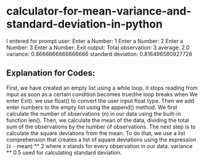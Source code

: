 # calculator-for-mean-variance-and-standard-deviation-in-python
I entered for prompt user:
Enter a Number: 1
Enter a Number: 2
Enter a Number: 3
Enter a Number: Exit
output:
Total observation: 3
average: 2.0
variance: 0.6666666666666666
standard deviation: 0.816496580927726
## Explanation for Codes:
First, we have created an empty list using a while loop, it stops reading from input as soon as a certain condition becomes true(the loop breaks when We enter Exit). we use float() to convert the user input float type. Then we add enter numbers to the empty list using the append() method.
We first calculate the number of observations (n) in our data using the built-in function len(). Then, we calculate the mean of the data, dividing the total sum of the observations by the number of observations.
The next step is to calculate the square deviations from the mean. To do that, we use a list comprehension that creates a list of square deviations using the expression (x - mean) ** 2 where x stands for every observation in our data.
variance ** 0.5 used for calculating standard deviation.
